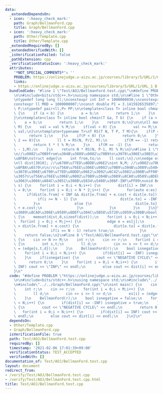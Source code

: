 ```yaml
---
data:
  _extendedDependsOn:
  - icon: ':heavy_check_mark:'
    path: Graph/BellmanFord.cpp
    title: Graph/BellmanFord.cpp
  - icon: ':heavy_check_mark:'
    path: Other/Template.cpp
    title: Other/Template.cpp
  _extendedRequiredBy: []
  _extendedVerifiedWith: []
  _isVerificationFailed: false
  _pathExtension: cpp
  _verificationStatusIcon: ':heavy_check_mark:'
  attributes:
    '*NOT_SPECIAL_COMMENTS*': ''
    PROBLEM: https://onlinejudge.u-aizu.ac.jp/courses/library/5/GRL/1/GRL_1_B
    links:
    - https://onlinejudge.u-aizu.ac.jp/courses/library/5/GRL/1/GRL_1_B
  bundledCode: "#line 1 \"Test/AOJ/BellmanFord.test.cpp\"\n#define PROBLEM \"https://onlinejudge.u-aizu.ac.jp/courses/library/5/GRL/1/GRL_1_B\"\
    \n\n#include<bits/stdc++.h>\nusing namespace std;\n\n#line 1 \"Other/Template.cpp\"\
    \ntypedef long long ll;\nconstexpr int Inf = 1000000030;\nconstexpr ll INF= 2000000000000000000;\n\
    constexpr ll MOD = 1000000007;\nconst double PI = 3.1415926535897;\ntypedef pair<ll,ll>\
    \ P;\ntypedef pair<ll,P> PP;\n\ntemplate<class T> inline bool chmax(T &a, T b)\
    \ {\n    if (a < b) {\n        a = b;\n        return 1;\n    }\n    return 0;\n\
    }\n\ntemplate<class T> inline bool chmin(T &a, T b) {\n    if (a > b) {\n    \
    \    a = b;\n        return 1;\n    }\n    return 0;\n}\n\n\nll mod(ll val, ll\
    \ M) {\n    val = val % M;\n    if(val < 0) {\n        val += M;\n    }\n    return\
    \ val;\n}\n\ntemplate<typename T>\nT RS(T N, T P, T M){\n    if(P == 0) {\n  \
    \      return 1;\n    }\n    if(P < 0) {\n        return 0;\n    }\n    if(P %\
    \ 2 == 0){\n        ll t = RS(N, P/2, M);\n        if(M == -1) return t * t;\n\
    \        return t * t % M;\n    }\n    if(M == -1) {\n        return N * RS(N,P\
    \ - 1,M);\n    }\n    return N * RS(N, P-1, M) % M;\n}\n#line 1 \"Graph/BellmanFord.cpp\"\
    \n//\u9802\u70B9from\u304B\u3089\u9802\u70B9to\u3078\u306E\u30B3\u30B9\u30C8cost\u306E\
    \u8FBA\nstruct edge{\n    int from,to;\n    ll cost;\n};\n\nedge es[3010]; //\u8FBA\
    \nll dist[3010]; //\u6700\u77ED\u8DDD\u96E2\nint N,M; //\u9802\u70B9\u6570\u3001\
    \u8FBA\u6570\n\n//s\u756A\u76EE\u306E\u9802\u70B9\u304B\u3089\u5404\u9802\u70B9\
    \u3078\u306E\u6700\u77ED\u8DDD\u96E2\u3092\u6C42\u3081\u308B\uFF08\u305F\u3060\
    \u3057s\u756A\u76EE\u306E\u9802\u70B9\u304B\u3089\u8CA0\u9589\u8DEF\u3092\u8FBF\
    \u3063\u3066\u884C\u3051\u308B\u5834\u5408\u306F-INF\uFF09\nvoid BellmanFord(int\
    \ s) {\n    for(int i = 0;i < N;i++) {\n        dist[i] = INF;\n    }\n    dist[s]\
    \ = 0;\n    for(int i = 0;i < N * 2;i++) {\n        for(auto e:es) {\n       \
    \     if(dist[e.from] < INF && dist[e.from] + e.cost < dist[e.to])  {\n      \
    \          if(i >= N - 1) {\n                    dist[e.to] = -INF;\n        \
    \        }\n                else {\n                    dist[e.to] = dist[e.from]\
    \ + e.cost;\n                }\n            }\n        }\n    }\n}\n\n//true\u306A\
    \u3089\u8CA0\u306E\u9589\u8DEF\u304C\u5B58\u5728\u3059\u308B\nbool find_negative_roop()\
    \ {\n    memset(dist,0,sizeof(dist));\n    for(int i = 0;i < N;i++) {\n      \
    \  for(int j = 0;j < M;j++) {\n            edge e = es[j];\n            if(dist[e.to]\
    \ > dist[e.from] + e.cost) {\n                dist[e.to] = dist[e.from] + e.cost;\n\
    \                if(i == N - 1) return true;\n            }\n        }\n    }\n\
    \    return false;\n}\n#line 8 \"Test/AOJ/BellmanFord.test.cpp\"\n\nint main()\
    \ {\n    cin >> N >> M;\n    int r;\n    cin >> r;\n    for(int i = 0;i < M;i++)\
    \ {\n        int s,t;\n        ll d;\n        cin >> s >> t >> d;\n        es[i]\
    \ = (edge{s,t,d});\n    }\n    BellmanFord(r);\n    bool isnegative = false;\n\
    \    for(int i = 0;i < N;i++) {\n        if(dist[i] == -INF) isnegative = true;\n\
    \    }\n    if(isnegative) {\n        cout << \"NEGATIVE CYCLE\" << endl;\n  \
    \      return 0;\n    }\n    for(int i = 0;i < N;i++) {\n        if(dist[i] ==\
    \ INF) cout << \"INF\" << endl;\n        else cout << dist[i] << endl;\n    }\n\
    }\n"
  code: "#define PROBLEM \"https://onlinejudge.u-aizu.ac.jp/courses/library/5/GRL/1/GRL_1_B\"\
    \n\n#include<bits/stdc++.h>\nusing namespace std;\n\n#include\"../../Other/Template.cpp\"\
    \n#include\"../../Graph/BellmanFord.cpp\"\n\nint main() {\n    cin >> N >> M;\n\
    \    int r;\n    cin >> r;\n    for(int i = 0;i < M;i++) {\n        int s,t;\n\
    \        ll d;\n        cin >> s >> t >> d;\n        es[i] = (edge{s,t,d});\n\
    \    }\n    BellmanFord(r);\n    bool isnegative = false;\n    for(int i = 0;i\
    \ < N;i++) {\n        if(dist[i] == -INF) isnegative = true;\n    }\n    if(isnegative)\
    \ {\n        cout << \"NEGATIVE CYCLE\" << endl;\n        return 0;\n    }\n \
    \   for(int i = 0;i < N;i++) {\n        if(dist[i] == INF) cout << \"INF\" <<\
    \ endl;\n        else cout << dist[i] << endl;\n    }\n}\n"
  dependsOn:
  - Other/Template.cpp
  - Graph/BellmanFord.cpp
  isVerificationFile: true
  path: Test/AOJ/BellmanFord.test.cpp
  requiredBy: []
  timestamp: '2021-02-06 17:01:39+09:00'
  verificationStatus: TEST_ACCEPTED
  verifiedWith: []
documentation_of: Test/AOJ/BellmanFord.test.cpp
layout: document
redirect_from:
- /verify/Test/AOJ/BellmanFord.test.cpp
- /verify/Test/AOJ/BellmanFord.test.cpp.html
title: Test/AOJ/BellmanFord.test.cpp
---
```

